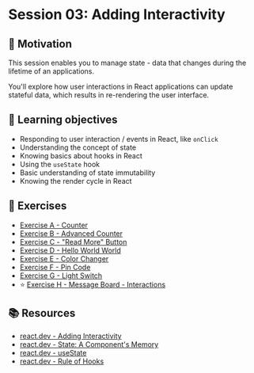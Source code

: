 # Session 03: Adding Interactivity

## 💪 Motivation

This session enables you to manage state - data that changes during the lifetime of an applications.

You'll explore how user interactions in React applications can update stateful data, which results in re-rendering the user interface. 

## 🎯 Learning objectives

- Responding to user interaction / events in React, like `onClick`
- Understanding the concept of state
- Knowing basics about hooks in React
- Using the `useState` hook
- Basic understanding of state immutability
- Knowing the render cycle in React

## 🚀 Exercises

- [Exercise A - Counter](./exercises/exercise-a-counter/readme.md)
- [Exercise B - Advanced Counter](./exercises/exercise-b-counter-advanced/readme.md)
- [Exercise C - "Read More" Button](./exercises/exercise-c-read-more-button/readme.md)
- [Exercise D - Hello World World](./exercises/exercise-d-hello-world-world/readme.md)
- [Exercise E - Color Changer](./exercises/exercise-e-color-changer/readme.md)
- [Exercise F - Pin Code](./exercises/exercise-f-pin-code/readme.md)
- [Exercise G - Light Switch](./exercises/exercise-g-light-switch/readme.md)
- ⭐️ [Exercise H - Message Board - Interactions](./exercises/exercise-h-message-board-interactions/readme.md)

## 📚 Resources

- [react.dev - Adding Interactivity](https://react.dev/learn/adding-interactivity)
- [react.dev - State: A Component's Memory](https://react.dev/learn/state-a-components-memory)
- [react.dev - useState](https://react.dev/reference/react/useState) 
- [react.dev - Rule of Hooks](https://react.dev/reference/rules/rules-of-hooks)

